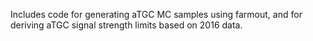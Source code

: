 Includes code for generating aTGC MC samples using farmout, and for deriving aTGC signal strength limits based on 2016 data.